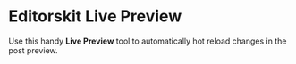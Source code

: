 # Editorskit Live Preview

Use this handy **Live Preview** tool to automatically hot reload changes in the post preview.
